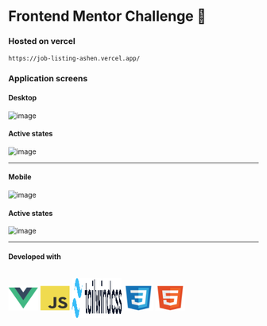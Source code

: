 # Frontend Mentor Challenge :tada:

### Hosted on vercel
```
https://job-listing-ashen.vercel.app/
```

### Application screens
#### Desktop
![image](https://user-images.githubusercontent.com/70710358/194154808-f4f401fb-aa3e-454e-9b88-7778f0990d46.png)
#### Active states
![image](https://user-images.githubusercontent.com/70710358/194155331-17ee1e02-e567-4fda-8906-b826aeb3480f.png)
________________________________________________________________________________________________________________

#### Mobile
![image](https://user-images.githubusercontent.com/70710358/194155569-8a479f8c-189d-431d-bc64-3006f50d4f02.png)
#### Active states
![image](https://user-images.githubusercontent.com/70710358/194155658-9c24bbd9-4d6f-45fb-825b-4d2e4b3fe188.png)
________________________________________________________________________________________________________________

#### Developed with

  <div style="display: inline_block"><br>
    <img align="center" alt="Bruno-VUE" height="50" width="60"  src="https://raw.githubusercontent.com/devicons/devicon/master/icons/vuejs/vuejs-original.svg">
    <img align="center" alt="Bruno-Javascript" height="50" width="60"  src="https://github.com/devicons/devicon/blob/master/icons/javascript/javascript-original.svg">
    <img align="center" alt="Bruno-Tailwindcss" height="80" width="100"  src="https://github.com/devicons/devicon/blob/master/icons/tailwindcss/tailwindcss-original-wordmark.svg">
    <img align="center" alt="Bruno-CSS3" height="50" width="60" src="https://raw.githubusercontent.com/devicons/devicon/master/icons/css3/css3-original.svg">
    <img align="center" alt="Bruno-HTML" height="50" width="60"  src="https://raw.githubusercontent.com/devicons/devicon/master/icons/html5/html5-original.svg">
    
  </div>
